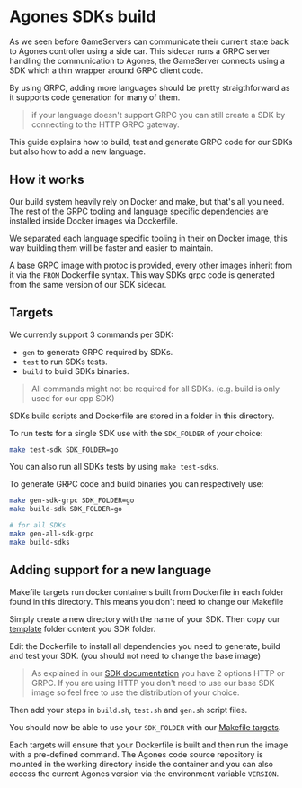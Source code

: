 # Agones SDKs build

As we seen before GameServers can communicate their current state back to Agones controller using a side car. This sidecar runs a GRPC server handling the communication to Agones, the GameServer connects using a SDK which a thin wrapper around GRPC client code.

By using GRPC, adding more languages should be pretty straigthforward as it supports code generation for many of them.

> if your language doesn't support GRPC you can still create a SDK by connecting to the HTTP GRPC gateway.

This guide explains how to build, test and generate GRPC code for our SDKs but also how to add a new language.

## How it works

Our build system heavily rely on Docker and make, but that's all you need. The rest of the GRPC tooling and language specific dependencies are installed inside Docker images via Dockerfile.

We separated each language specific tooling in their on Docker image, this way building them will be faster and easier to maintain.

A base GRPC image with protoc is provided, every other images inherit from it via the `FROM` Dockerfile syntax. This way SDKs grpc code is generated from the same version of our SDK sidecar.

## Targets

We currently support 3 commands per SDK:

- `gen` to generate GRPC required by SDKs.
- `test` to run SDKs tests.
- `build` to build SDKs binaries.

> All commands might not be required for all SDKs. (e.g. build is only used for our cpp SDK)

SDKs build scripts and Dockerfile are stored in a folder in this directory.

To run tests for a single SDK use with the `SDK_FOLDER` of your choice:

```bash
make test-sdk SDK_FOLDER=go
```

You can also run all SDKs tests by using `make test-sdks`.

To generate GRPC code and build binaries you can respectively use:

```bash
make gen-sdk-grpc SDK_FOLDER=go
make build-sdk SDK_FOLDER=go

# for all SDKs
make gen-all-sdk-grpc
make build-sdks
```

## Adding support for a new language

Makefile targets run docker containers built from Dockerfile in each folder found in this directory. This means you don't need to change our Makefile

Simply create a new directory with the name of your SDK. Then copy our [template](./tool/template) folder content you SDK folder.

Edit the Dockerfile to install all dependencies you need to generate, build and test your SDK. (you should not need to change the base image)

> As explained in our [SDK documentation](https://agones.dev/site/docs/guides/client-sdks/) you have 2 options HTTP or GRPC. If you are using HTTP you don't need to use our base SDK image so feel free to use the distribution of your choice.

Then add your steps in `build.sh`, `test.sh` and `gen.sh` script files.

You should now be able to use your `SDK_FOLDER` with our [Makefile targets](#targets).

Each targets will ensure that your Dockerfile is built and then run the image with a pre-defined command. The Agones code source repository is mounted in the working directory inside the container and you can also access the current Agones version via the environment variable `VERSION`.